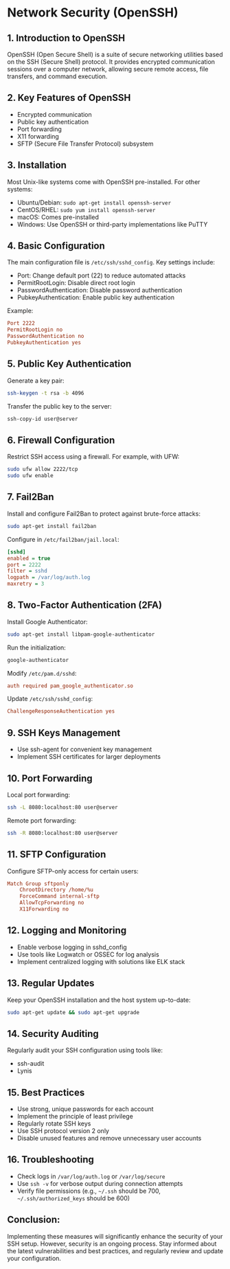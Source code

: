 # Network Security (OpenSSH)

## 1. Introduction to OpenSSH
OpenSSH (Open Secure Shell) is a suite of secure networking utilities based on the SSH (Secure Shell) protocol. It provides encrypted communication sessions over a computer network, allowing secure remote access, file transfers, and command execution.

## 2. Key Features of OpenSSH
- Encrypted communication
- Public key authentication
- Port forwarding
- X11 forwarding
- SFTP (Secure File Transfer Protocol) subsystem

## 3. Installation
Most Unix-like systems come with OpenSSH pre-installed. For other systems:

- Ubuntu/Debian: `sudo apt-get install openssh-server`
- CentOS/RHEL: `sudo yum install openssh-server`
- macOS: Comes pre-installed
- Windows: Use OpenSSH or third-party implementations like PuTTY

## 4. Basic Configuration
The main configuration file is `/etc/ssh/sshd_config`. Key settings include:

- Port: Change default port (22) to reduce automated attacks
- PermitRootLogin: Disable direct root login
- PasswordAuthentication: Disable password authentication
- PubkeyAuthentication: Enable public key authentication

Example:
```ini
Port 2222
PermitRootLogin no
PasswordAuthentication no
PubkeyAuthentication yes
```

## 5. Public Key Authentication
Generate a key pair:
```bash
ssh-keygen -t rsa -b 4096
```

Transfer the public key to the server:
```bash
ssh-copy-id user@server
```

## 6. Firewall Configuration
Restrict SSH access using a firewall. For example, with UFW:
```bash
sudo ufw allow 2222/tcp
sudo ufw enable
```

## 7. Fail2Ban
Install and configure Fail2Ban to protect against brute-force attacks:
```bash
sudo apt-get install fail2ban
```

Configure in `/etc/fail2ban/jail.local`:
```ini
[sshd]
enabled = true
port = 2222
filter = sshd
logpath = /var/log/auth.log
maxretry = 3
```

## 8. Two-Factor Authentication (2FA)
Install Google Authenticator:
```bash
sudo apt-get install libpam-google-authenticator
```

Run the initialization:
```bash
google-authenticator
```

Modify `/etc/pam.d/sshd`:
```ini
auth required pam_google_authenticator.so
```

Update `/etc/ssh/sshd_config`:
```ini
ChallengeResponseAuthentication yes
```

## 9. SSH Keys Management
- Use ssh-agent for convenient key management
- Implement SSH certificates for larger deployments

## 10. Port Forwarding
Local port forwarding:
```bash
ssh -L 8080:localhost:80 user@server
```

Remote port forwarding:
```bash
ssh -R 8080:localhost:80 user@server
```

## 11. SFTP Configuration
Configure SFTP-only access for certain users:
```ini
Match Group sftponly
    ChrootDirectory /home/%u
    ForceCommand internal-sftp
    AllowTcpForwarding no
    X11Forwarding no
```

## 12. Logging and Monitoring
- Enable verbose logging in sshd_config
- Use tools like Logwatch or OSSEC for log analysis
- Implement centralized logging with solutions like ELK stack

## 13. Regular Updates
Keep your OpenSSH installation and the host system up-to-date:
```bash
sudo apt-get update && sudo apt-get upgrade
```

## 14. Security Auditing
Regularly audit your SSH configuration using tools like:
- ssh-audit
- Lynis

## 15. Best Practices
- Use strong, unique passwords for each account
- Implement the principle of least privilege
- Regularly rotate SSH keys
- Use SSH protocol version 2 only
- Disable unused features and remove unnecessary user accounts

## 16. Troubleshooting
- Check logs in `/var/log/auth.log` or `/var/log/secure`
- Use `ssh -v` for verbose output during connection attempts
- Verify file permissions (e.g., `~/.ssh` should be 700, `~/.ssh/authorized_keys` should be 600)

## Conclusion:
Implementing these measures will significantly enhance the security of your SSH setup. However, security is an ongoing process. Stay informed about the latest vulnerabilities and best practices, and regularly review and update your configuration.
